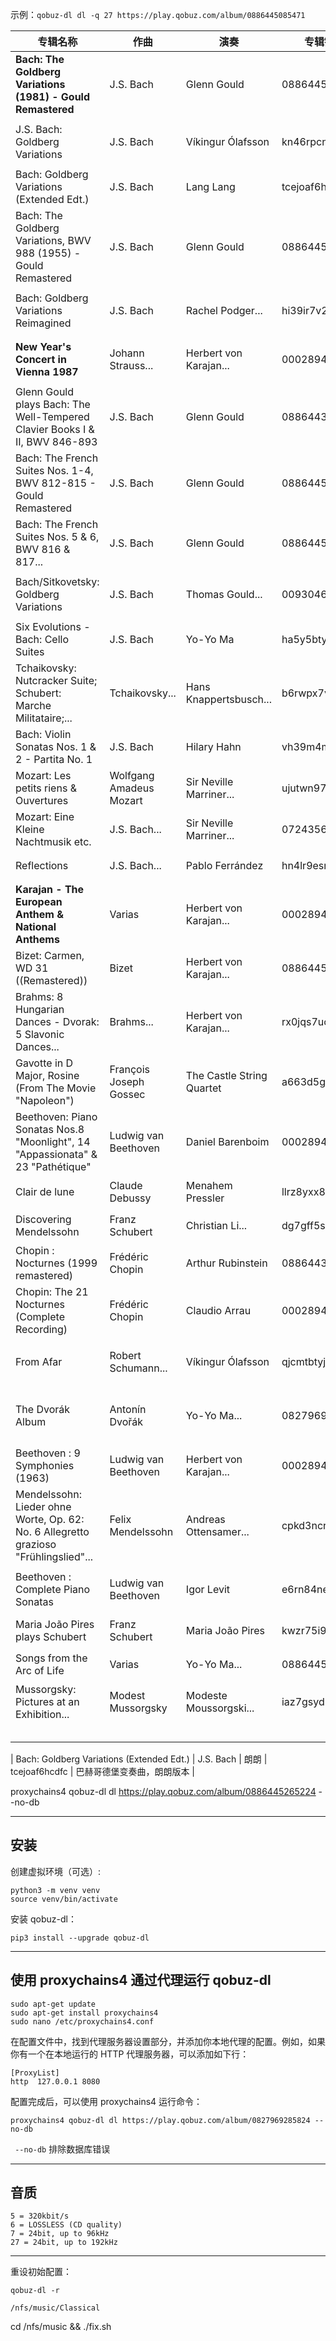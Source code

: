 示例：`qobuz-dl dl -q 27 https://play.qobuz.com/album/0886445085471`

| 专辑名称                                                                             | 作曲                    | 演奏                      | 专辑链接      | 描述                                                   |
| ------------------------------------------------------------------------------------ | ----------------------- | ------------------------- | ------------- | ------------------------------------------------------ |
| **Bach: The Goldberg Variations (1981) - Gould Remastered**                          | J.S. Bach               | Glenn Gould               | 0886445085471 | 巴赫哥德堡变奏曲，古尔德 1981 版本                     |
| J.S. Bach: Goldberg Variations                                                       | J.S. Bach               | Víkingur Ólafsson         | kn46rpcn1k8lb | 巴赫哥德堡变奏曲，奥拉夫松版本                         |
| Bach: Goldberg Variations (Extended Edt.)                                            | J.S. Bach               | Lang Lang                 | tcejoaf6hcdfc | 巴赫哥德堡变奏曲，朗朗版本                             |
| Bach: The Goldberg Variations, BWV 988 (1955) - Gould Remastered                     | J.S. Bach               | Glenn Gould               | 0886445060102 | 巴赫哥德堡变奏曲，古尔德 1955 版本                     |
| Bach: Goldberg Variations Reimagined                                                 | J.S. Bach               | Rachel Podger...          | hi39ir7v2ovaa | 巴赫哥德堡变奏曲，弦乐多重奏版本                       |
| **New Year's Concert in Vienna 1987**                                                | Johann Strauss...       | Herbert von Karajan...    | 0002894196162 | 卡拉扬指挥的 1987 维也纳新年音乐会                     |
| Glenn Gould plays Bach: The Well-Tempered Clavier Books I & II, BWV 846-893          | J.S. Bach               | Glenn Gould               | 0886443628625 | 巴赫哥平均律，古尔德版本                               |
| Bach: The French Suites Nos. 1-4, BWV 812-815 - Gould Remastered                     | J.S. Bach               | Glenn Gould               | 0886445077308 | 巴赫法国序曲 1~4，古尔德版本                           |
| Bach: The French Suites Nos. 5 & 6, BWV 816 & 817...                                 | J.S. Bach               | Glenn Gould               | 0886445082586 | 巴赫法国序曲 5&6，古尔德版本                           |
| Bach/Sitkovetsky: Goldberg Variations                                                | J.S. Bach               | Thomas Gould...           | 0093046763367 | 巴赫哥德堡变奏曲，弦乐多重奏版本                       |
| Six Evolutions - Bach: Cello Suites                                                  | J.S. Bach               | Yo-Yo Ma                  | ha5y5btyaellb | 巴赫无伴奏组曲，马友友演奏                             |
| Tchaikovsky: Nutcracker Suite; Schubert: Marche Militataire;...                      | Tchaikovsky...          | Hans Knappertsbusch...    | b6rwpx7vizfra | 一些交响版本的进行曲（待下载）                         |
| Bach: Violin Sonatas Nos. 1 & 2 - Partita No. 1                                      | J.S. Bach               | Hilary Hahn               | vh39m4m47ucgc | 巴赫的一些小提琴奏鸣曲                                 |
| Mozart: Les petits riens & Ouvertures                                                | Wolfgang Amadeus Mozart | Sir Neville Marriner...   | ujutwn97hzxpa | 莫扎特的一些小集与序曲                                 |
| Mozart: Eine Kleine Nachtmusik etc.                                                  | J.S. Bach...            | Sir Neville Marriner...   | 0724356998551 | 一些小夜曲（G 弦上的咏叹调）                           |
| Reflections                                                                          | J.S. Bach...            | Pablo Ferrández           | hn4lr9esmgtvc | （Vocalise, Op. 34, No. 14)                            |
| **Karajan - The European Anthem & National Anthems**                                 | Varias                  | Herbert von Karajan...    | 0002894775957 | 卡拉扬的国歌系列（马赛曲等)                            |
| Bizet: Carmen, WD 31 ((Remastered))                                                  | Bizet                   | Herbert von Karajan...    | 0886445950090 | 卡拉扬的卡门系列                                       |
| Brahms: 8 Hungarian Dances - Dvorak: 5 Slavonic Dances...                            | Brahms...               | Herbert von Karajan...    | rx0jqs7uco6vc | 勃拉姆斯（匈牙利舞曲第五号）卡拉扬指挥                 |
| Gavotte in D Major, Rosine (From The Movie "Napoleon")                               | François Joseph Gossec  | The Castle String Quartet | a663d5g2p9k1a | （D 大调嘉禾舞曲）                                     |
| Beethoven: Piano Sonatas Nos.8 "Moonlight", 14 "Appassionata" & 23 "Pathétique"      | Ludwig van Beethoven    | Daniel Barenboim          | 0002894196022 | （月光奏鸣曲）                                         |
| Clair de lune                                                                        | Claude Debussy          | Menahem Pressler          | llrz8yxx8wyeb | （月光、Rêverie, L. 68）                               |
| Discovering Mendelssohn                                                              | Franz Schubert          | Christian Li...           | dg7gff5sd8nob | 舒伯特的小夜曲（有改编）                               |
| Chopin : Nocturnes (1999 remastered)                                                 | Frédéric Chopin         | Arthur Rubinstein         | 0886443706675 | 肖邦夜曲系列                                           |
| Chopin: The 21 Nocturnes (Complete Recording)                                        | Frédéric Chopin         | Claudio Arrau             | 0002894164402 | 肖邦夜曲系列，更有感觉一点                             |
| From Afar                                                                            | Robert Schumann...      | Víkingur Ólafsson         | qjcmtbtyj1yqc | 轻音乐系列（Kinderszenen, Op. 15）                     |
| The Dvorák Album                                                                     | Antonín Dvořák          | Yo-Yo Ma...               | 0827969285824 | （小步舞曲 Humoresque No. 7 in G-Flat Major, Op. 101） |
| Beethoven : 9 Symphonies (1963)                                                      | Ludwig van Beethoven    | Herbert von Karajan...    | 0002894793782 | 贝多芬交响曲系列（命运）                               |
| Mendelssohn: Lieder ohne Worte, Op. 62: No. 6 Allegretto grazioso "Frühlingslied"... | Felix Mendelssohn       | Andreas Ottensamer...     | cpkd3ncrox3gb | （春之歌圆舞曲）                                       |
| Beethoven : Complete Piano Sonatas                                                   | Ludwig van Beethoven    | Igor Levit                | e6rn84ne5pc8b | 一些贝多芬奏鸣曲（Pathétique II）                      |
| Maria João Pires plays Schubert                                                      | Franz Schubert          | Maria João Pires          | kwzr75i90qiwc | （6 Moments musicaux）                                 |
| Songs from the Arc of Life                                                           | Varias                  | Yo-Yo Ma...               | 0886445265224 | 一些钢琴小提琴二重奏                                   |
| Mussorgsky: Pictures at an Exhibition...                                             | Modest Mussorgsky       | Modeste Moussorgski...    | iaz7gsyd9711a | （图画展览会）                                         |
|                                                                                      |                         |                           |               |                                                        |
|                                                                                      |                         |                           |               |                                                        |
|                                                                                      |                         |                           |               |                                                        |
|                                                                                      |                         |                           |               |                                                        |
|                                                                                      |                         |                           |               |                                                        |

| Bach: Goldberg Variations (Extended Edt.) | J.S. Bach | 朗朗 | tcejoaf6hcdfc | 巴赫哥德堡变奏曲，朗朗版本 |

proxychains4 qobuz-dl dl https://play.qobuz.com/album/0886445265224 --no-db

---

## 安装

创建虚拟环境（可选）:

```
python3 -m venv venv
source venv/bin/activate
```

安装 qobuz-dl：

```
pip3 install --upgrade qobuz-dl
```

---

## 使用 proxychains4 通过代理运行 qobuz-dl

```
sudo apt-get update
sudo apt-get install proxychains4
sudo nano /etc/proxychains4.conf
```

在配置文件中，找到代理服务器设置部分，并添加你本地代理的配置。例如，如果你有一个在本地运行的 HTTP 代理服务器，可以添加如下行：

```
[ProxyList]
http  127.0.0.1 8080
```

配置完成后，可以使用 proxychains4 运行命令：

```
proxychains4 qobuz-dl dl https://play.qobuz.com/album/0827969285824 --no-db
```

` --no-db` 排除数据库错误

---

## 音质

```
5 = 320kbit/s
6 = LOSSLESS (CD quality)
7 = 24bit, up to 96kHz
27 = 24bit, up to 192kHz
```

---

重设初始配置：

```
qobuz-dl -r
```

`/nfs/music/Classical`

cd /nfs/music && ./fix.sh
